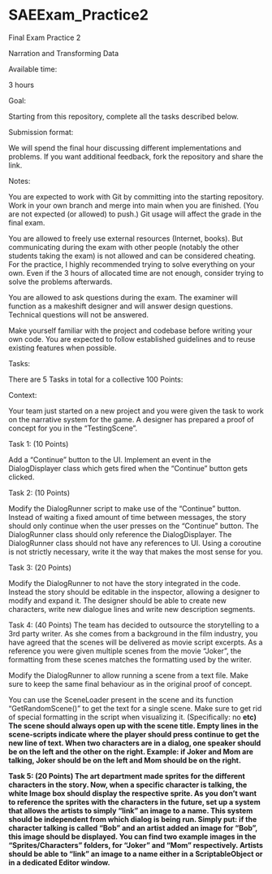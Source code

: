 # SAEExam_Practice2

Final Exam Practice 2

Narration and Transforming Data


Available time: 

3 hours

Goal: 

Starting from this repository, complete all the tasks described below.

Submission format: 

We will spend the final hour discussing different implementations and problems. If you want additional feedback, fork the repository and share the link.

Notes:

You are expected to work with Git by committing into the starting repository. Work in your own branch and merge into main when you are finished. (You are not expected (or allowed) to push.) Git usage will affect the grade in the final exam.

You are allowed to freely use external resources (Internet, books). But communicating during the exam with other people (notably the other students taking the exam) is not allowed and can be considered cheating. 
For the practice, I highly recommended trying to solve everything on your own. Even if the 3 hours of allocated time are not enough, consider trying to solve the problems afterwards.

You are allowed to ask questions during the exam. The examiner will function as a makeshift designer and will answer design questions. Technical questions will not be answered.

Make yourself familiar with the project and codebase before writing your own code. You are expected to follow established guidelines and to reuse existing features when possible.



Tasks:

There are 5 Tasks in total for a collective 100 Points:

Context:

Your team just started on a new project and you were given the task to work on the narrative system for the game. A designer has prepared a proof of concept for you in the “TestingScene”.

Task 1: (10 Points)

Add a “Continue” button to the UI. Implement an event in the DialogDisplayer class which gets fired when the “Continue” button gets clicked.

Task 2: (10 Points)

Modify the DialogRunner script to make use of the “Continue” button. Instead of waiting a fixed amount of time between messages, the story should only continue when the user presses on the “Continue” button. 
The DialogRunner class should only reference the DialogDisplayer.
The DialogRunner class should not have any references to UI.
Using a coroutine is not strictly necessary, write it the way that makes the most sense for you.

Task 3: (20 Points)

Modify the DialogRunner to not have the story integrated in the code. 
Instead the story should be editable in the inspector, allowing a designer to modify and expand it. The designer should be able to create new characters, write new dialogue lines and write new description segments. 














Task 4: (40 Points)
The team has decided to outsource the storytelling to a 3rd party writer. As she comes from a background in the film industry, you have agreed that the scenes will be delivered as movie script excerpts. As a reference you were given multiple scenes from the movie “Joker”, the formatting from these scenes matches the formatting used by the writer.

Modify the DialogRunner to allow running a scene from a text file. Make sure to keep the same final behaviour as in the original proof of concept.

You can use the SceneLoader present in the scene and its function “GetRandomScene()” to get the text for a single scene.
Make sure to get rid of special formatting in the script when visualizing it. (Specifically: no <b> etc)
The scene should always open up with the scene title. Empty lines in the scene-scripts indicate where the player should press continue to get the new line of text.
When two characters are in a dialog, one speaker should be on the left and the other on the right. Example: if Joker and Mom are talking, Joker should be on the left and Mom should be on the right.


Task 5: (20 Points)
The art department made sprites for the different characters in the story. Now, when a specific character is talking, the white Image box should display the respective sprite.
As you don’t want to reference the sprites with the characters in the future, set up a system that allows the artists to simply “link” an image to a name. This system should be independent from which dialog is being run. Simply put: if the character talking is called “Bob” and an artist added an image for “Bob”, this image should be displayed.
You can find two example images in the “Sprites/Characters” folders, for “Joker” and “Mom” respectively.
Artists should be able to “link” an image to a name either in a ScriptableObject or in a dedicated Editor window.
